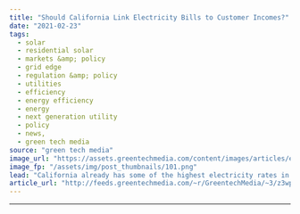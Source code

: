 ```yaml
---
title: "Should California Link Electricity Bills to Customer Incomes?"
date: "2021-02-23"
tags: 
  - solar
  - residential solar
  - markets &amp; policy
  - grid edge
  - regulation &amp; policy
  - utilities
  - efficiency
  - energy efficiency
  - energy
  - next generation utility
  - policy
  - news,
  - green tech media
source: "green tech media"
image_url: "https://assets.greentechmedia.com/content/images/articles/electric_meter_kilowatt_hours_XL.jpg"
image_fp: "/assets/img/post_thumbnails/101.png"
lead: "California already has some of the highest electricity rates in the country. Those costs could rise even faster over the next decade, as utilities harden their grids against wildfires, grow their share of net-metered rooftop solar and add other costs ..."
article_url: "http://feeds.greentechmedia.com/~r/GreentechMedia/~3/z3wp7CpBVQk/should-california-link-electricity-bills-to-customer-incomes"
---
```


---
